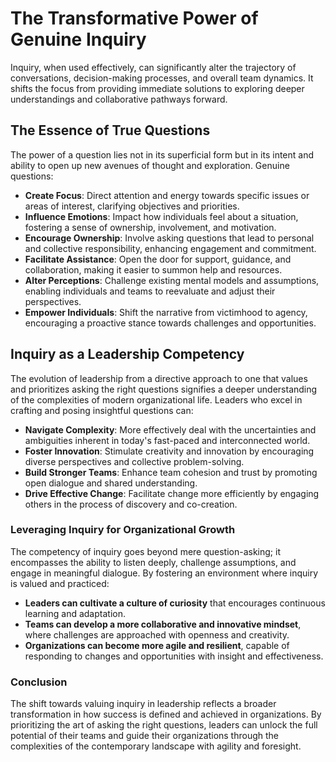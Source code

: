# The Transformative Power of Genuine Inquiry

Inquiry, when used effectively, can significantly alter the trajectory of conversations, decision-making processes, and overall team dynamics. It shifts the focus from providing immediate solutions to exploring deeper understandings and collaborative pathways forward.

## The Essence of True Questions

The power of a question lies not in its superficial form but in its intent and ability to open up new avenues of thought and exploration. Genuine questions:
- **Create Focus**: Direct attention and energy towards specific issues or areas of interest, clarifying objectives and priorities.
- **Influence Emotions**: Impact how individuals feel about a situation, fostering a sense of ownership, involvement, and motivation.
- **Encourage Ownership**: Involve asking questions that lead to personal and collective responsibility, enhancing engagement and commitment.
- **Facilitate Assistance**: Open the door for support, guidance, and collaboration, making it easier to summon help and resources.
- **Alter Perceptions**: Challenge existing mental models and assumptions, enabling individuals and teams to reevaluate and adjust their perspectives.
- **Empower Individuals**: Shift the narrative from victimhood to agency, encouraging a proactive stance towards challenges and opportunities.

## Inquiry as a Leadership Competency

The evolution of leadership from a directive approach to one that values and prioritizes asking the right questions signifies a deeper understanding of the complexities of modern organizational life. Leaders who excel in crafting and posing insightful questions can:
- **Navigate Complexity**: More effectively deal with the uncertainties and ambiguities inherent in today's fast-paced and interconnected world.
- **Foster Innovation**: Stimulate creativity and innovation by encouraging diverse perspectives and collective problem-solving.
- **Build Stronger Teams**: Enhance team cohesion and trust by promoting open dialogue and shared understanding.
- **Drive Effective Change**: Facilitate change more efficiently by engaging others in the process of discovery and co-creation.

### Leveraging Inquiry for Organizational Growth

The competency of inquiry goes beyond mere question-asking; it encompasses the ability to listen deeply, challenge assumptions, and engage in meaningful dialogue. By fostering an environment where inquiry is valued and practiced:
- **Leaders can cultivate a culture of curiosity** that encourages continuous learning and adaptation.
- **Teams can develop a more collaborative and innovative mindset**, where challenges are approached with openness and creativity.
- **Organizations can become more agile and resilient**, capable of responding to changes and opportunities with insight and effectiveness.

### Conclusion

The shift towards valuing inquiry in leadership reflects a broader transformation in how success is defined and achieved in organizations. By prioritizing the art of asking the right questions, leaders can unlock the full potential of their teams and guide their organizations through the complexities of the contemporary landscape with agility and foresight.